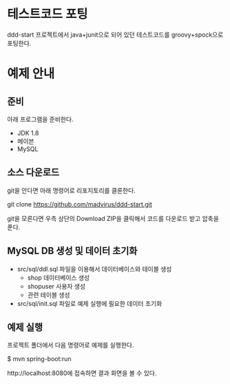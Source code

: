 # 테스트코드 포팅

ddd-start 프로젝트에서 java+junit으로 되어 있던 테스트코드를 groovy+spock으로 포팅한다.

# 예제 안내

## 준비
아래 프로그램을 준비한다.
* JDK 1.8
* 메이븐
* MySQL

## 소스 다운로드
git을 안다면 아래 명령어로 리포지토리를 클론한다.

git clone https://github.com/madvirus/ddd-start.git

git을 모른다면 우측 상단의 Download ZIP을 클릭해서 코드를 다운로드 받고 압축을 푼다.

## MySQL DB 생성 및 데이터 초기화

* src/sql/ddl.sql 파일을 이용해서 데이터베이스와 테이블 생성
  * shop 데이터베이스 생성
  * shopuser 사용자 생성
  * 관련 테이블 생성
* src/sql/init.sql 파일로 예제 실행에 필요한 데이터 초기화

## 예제 실행

프로젝트 폴더에서 다음 명령어로 예제를 실행한다.

$ mvn spring-boot:run

http://localhost:8080에 접속하면 결과 화면을 볼 수 있다.
